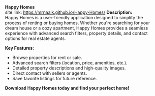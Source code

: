 **Happy Homes**  
site link: https://mrnaaik.github.io/Happy-Homes/
**Description:**  
Happy Homes is a user-friendly application designed to simplify the process of renting or buying homes. Whether you're searching for your dream house or a cozy apartment, Happy Homes provides a seamless experience with advanced search filters, property details, and contact options for real estate agents.  

**Key Features:**  
- Browse properties for rent or sale.  
- Advanced search filters (location, price, amenities, etc.).  
- Detailed property descriptions and high-quality images.  
- Direct contact with sellers or agents.  
- Save favorite listings for future reference.  

**Download Happy Homes today and find your perfect home!**
